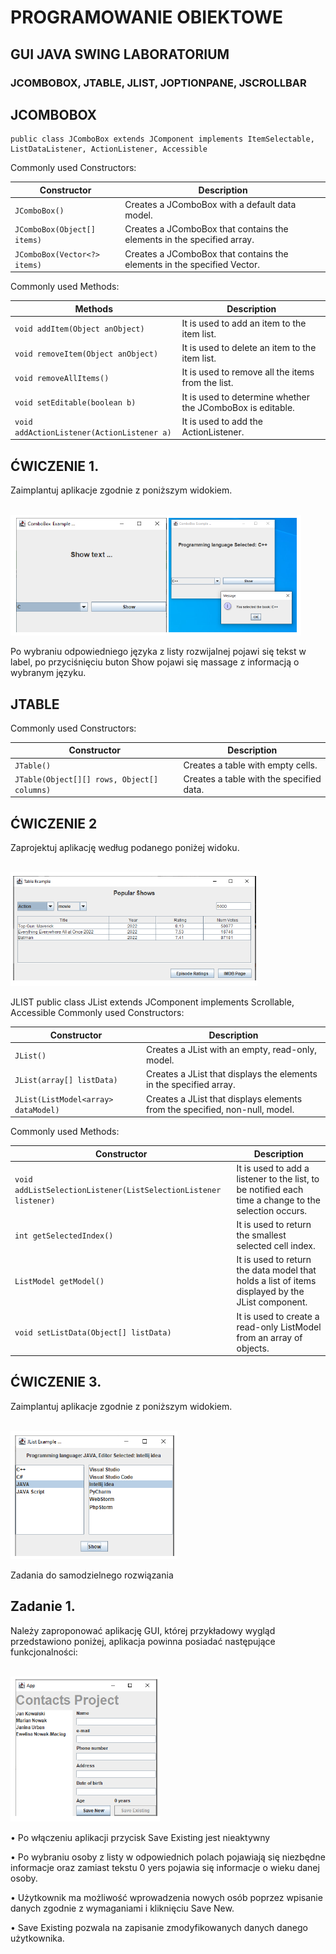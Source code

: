 # PROGRAMOWANIE OBIEKTOWE
## GUI JAVA SWING LABORATORIUM
### JCOMBOBOX, JTABLE, JLIST, JOPTIONPANE, JSCROLLBAR

## JCOMBOBOX 
```
public class JComboBox extends JComponent implements ItemSelectable, ListDataListener, ActionListener, Accessible
```
Commonly used Constructors:

| Constructor                     | Description                                                     |
|--------------------------------|-----------------------------------------------------------------|
| `JComboBox()`                   | Creates a JComboBox with a default data model.                  |
| `JComboBox(Object[] items)`     | Creates a JComboBox that contains the elements in the specified array. |
| `JComboBox(Vector<?> items)`    | Creates a JComboBox that contains the elements in the specified Vector. |

Commonly used Methods:

| Methods                               | Description                                                        |
|---------------------------------------|--------------------------------------------------------------------|
| `void addItem(Object anObject)`       | It is used to add an item to the item list.                        |
| `void removeItem(Object anObject)`    | It is used to delete an item to the item list.                     |
| `void removeAllItems()`               | It is used to remove all the items from the list.                  |
| `void setEditable(boolean b)`         | It is used to determine whether the JComboBox is editable.         |
| `void addActionListener(ActionListener a)` | It is used to add the ActionListener.                              |

## ĆWICZENIE 1.
Zaimplantuj aplikacje zgodnie z poniższym widokiem.

<br>![lab3](img/lab1.png)

Po wybraniu odpowiedniego języka z listy rozwijalnej pojawi się tekst w label, po przyciśnięciu buton Show pojawi się massage z informacją o wybranym języku.

## JTABLE
Commonly used Constructors:

| Constructor                         | Description                             |
|-------------------------------------|-----------------------------------------|
| `JTable()`                          | Creates a table with empty cells.       |
| `JTable(Object[][] rows, Object[] columns)` | Creates a table with the specified data.|

## ĆWICZENIE 2
Zaprojektuj aplikację według podanego poniżej widoku.

<br>![lab3](img/lab2.png)

JLIST public class JList extends JComponent implements Scrollable, Accessible
Commonly used Constructors:

| Constructor                            | Description                                      |
|----------------------------------------|--------------------------------------------------|
| `JList()`                              | Creates a JList with an empty, read-only, model. |
| `JList(array[] listData)`               | Creates a JList that displays the elements in the specified array.       |
| `JList(ListModel<array> dataModel)`    | Creates a JList that displays elements from the specified, non-null, model.|

Commonly used Methods:

| Constructor                                     | Description                                             |
|-------------------------------------------------|---------------------------------------------------------|
| `void addListSelectionListener(ListSelectionListener listener)` | It is used to add a listener to the list, to be notified each time a change to the selection occurs. |
| `int getSelectedIndex()`                        | It is used to return the smallest selected cell index.  |
| `ListModel getModel()`                          | It is used to return the data model that holds a list of items displayed by the JList component. |
| `void setListData(Object[] listData)`           | It is used to create a read-only ListModel from an array of objects. |

## ĆWICZENIE 3.
Zaimplantuj aplikacje zgodnie z poniższym widokiem.

<br>![lab3](img/lab3.png)

Zadania do samodzielnego rozwiązania

## Zadanie 1. 
Należy zaproponować aplikację GUI, której przykładowy wygląd przedstawiono poniżej, aplikacja powinna posiadać następujące funkcjonalności:

<br>![lab3](img/lab4.png)

• Po włączeniu aplikacji przycisk Save Existing jest nieaktywny

• Po wybraniu osoby z listy w odpowiednich polach pojawiają się niezbędne informacje oraz zamiast tekstu 0 yers pojawia się informacje o wieku danej osoby.

• Użytkownik ma możliwość wprowadzenia nowych osób poprzez wpisanie danych zgodnie z wymaganiami i kliknięciu Save New.

• Save Existing pozwala na zapisanie zmodyfikowanych danych danego użytkownika.
